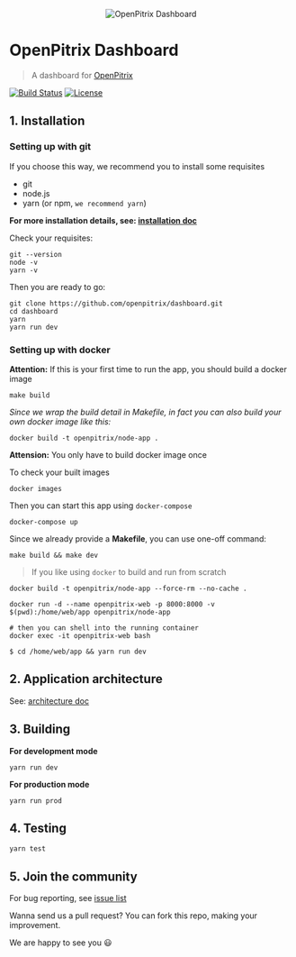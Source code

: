 <p align="center"><img src="./src/assets/logo.svg" alt="OpenPitrix Dashboard"></p>

# OpenPitrix Dashboard
> A dashboard for [OpenPitrix](https://github.com/openpitrix/openpitrix)


[![Build Status](https://travis-ci.org/openpitrix/dashboard.svg)](https://travis-ci.org/openpitrix/dashboard)
[![License](http://img.shields.io/badge/license-apache%20v2-blue.svg)](./LICENSE)


## 1. Installation

### Setting up with git
If you choose this way, we recommend you to install some requisites
- git
- node.js
- yarn (or npm, `we recommend yarn`)

**For more installation details, see: [installation doc](./docs/install.md)**

Check your requisites:
```shell
git --version
node -v
yarn -v
```

Then you are ready to go:
```shell
git clone https://github.com/openpitrix/dashboard.git
cd dashboard
yarn
yarn run dev
```


### Setting up with docker

**Attention:** If this is your first time to run the app, you should build a docker image

```shell
make build
```

_Since we wrap the build detail in Makefile, in fact you can also build your own docker image like this:_

```shell
docker build -t openpitrix/node-app .
```

**Attension:** You only have to build docker image once

To check your built images
```shell
docker images
```

Then you can start this app using `docker-compose`

```shell
docker-compose up
```

Since we already provide a **Makefile**, you can use one-off command:

```shell
make build && make dev
```

> If you like using `docker` to build and run from scratch

```shell
docker build -t openpitrix/node-app --force-rm --no-cache .

docker run -d --name openpitrix-web -p 8000:8000 -v $(pwd):/home/web/app openpitrix/node-app

# then you can shell into the running container
docker exec -it openpitrix-web bash

$ cd /home/web/app && yarn run dev
```

## 2. Application architecture
See: [architecture doc](./docs/arch.md)


## 3. Building
**For development mode**
```shell
yarn run dev
```

**For production mode**
```shell
yarn run prod
```

## 4. Testing
```shell
yarn test
```

## 5. Join the community
For bug reporting, see [issue list](https://github.com/openpitrix/dashboard/issues/new)

Wanna send us a pull request? You can fork this repo, making your improvement.

We are happy to see you :smiley:


